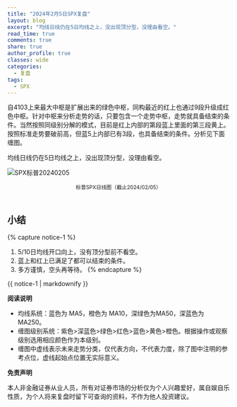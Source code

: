 ```yaml
---
title: "2024年2月5日SPX复盘"
layout: blog
excerpt: "均线日线仍在5日均线之上，没出现顶分型，没理由看空。"
read_time: true
comments: true
share: true
author_profile: true
classes: wide
categories:
  - 复盘
tags:
  - SPX
---
```


自4103上来最大中枢是扩展出来的绿色中枢，同构最近的红上也通过9段升级成红色中枢。针对中枢来分析走势的话，只要包含一个走势中枢，走势就具备结束的条件。当然按照同级别分解的模式，目前是红上内部的第段蓝上里面的第三段黄上。按照标准走势要破前高，但蓝5上内部已有3段，也具备结束的条件。分析见下面缠图。

均线日线仍在5日均线之上，没出现顶分型，没理由看空。

![SPX标普20240205](https://file.olim.in/img/2024/2024-02-05-SPX-minute.png)
<small><center>标普SPX日线图（截止2024/02/05）</center></small>　

## 小结
{% capture notice-1 %}
1. 5/10日均线开口向上，没有顶分型前不看空。
2.  蓝上和红上已满足了都可以结束的条件。
3. 多方谨慎，空头再等待。
{% endcapture %}
<div class="notice--info">{{ notice-1 | markdownify }}</div>

**阅读说明**

* 均线系统：蓝色为 MA5，橙色为 MA10，深绿色为MA50，深蓝色为MA250。
* 缠图级别系统：紫色>深蓝色>绿色>红色>蓝色>黄色>橙色。根据操作或观察级别选用相应颜色作为本级别。
* 缠图中虚线表示未来走势分类，仅代表方向，不代表力度，除了图中注明的参考点位，虚线起始点位置无实际意义。

**免责声明** 

本人非金融证券从业人员，所有对证券市场的分析仅为个人兴趣爱好，属自娱自乐性质，为个人将来复盘时留下可查询的资料，不作为他人投资建议。

